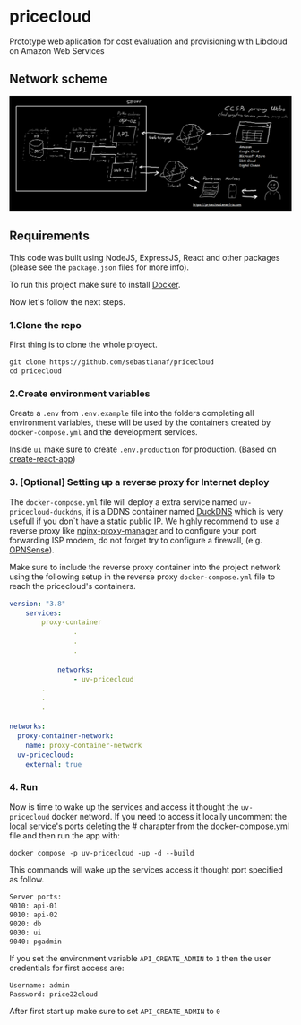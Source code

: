 # pricecloud
Prototype web aplication for cost evaluation and provisioning with Libcloud on Amazon Web Services

## Network scheme
![network scheme](https://github.com/sebastianaf/pricecloud/blob/master/latex/part-01/gfx/darkSketch.png?raw=true)

## Requirements

This code was built using NodeJS, ExpressJS, React and other packages (please see the `package.json` files for more info).

To run this project make sure to install [Docker](https://docs.docker.com/).

Now let's follow the next steps.

### 1.Clone the repo

First thing is to clone the whole proyect.
```shell
git clone https://github.com/sebastianaf/pricecloud
cd pricecloud
```

### 2.Create environment variables

Create a `.env` from `.env.example` file into the folders completing all environment variables, these will be used by the containers created by `docker-compose.yml` and the development services.

Inside `ui` make sure to create `.env.production` for production. (Based on [create-react-app](https://create-react-app.dev/))

### 3. [Optional] Setting up a reverse proxy for Internet deploy

The `docker-compose.yml` file will deploy a extra service named `uv-pricecloud-duckdns`, it is a DDNS container named [DuckDNS](https://www.duckdns.org) which is very usefull  if you don`t have a static public IP. We highly recommend to use a reverse proxy like [nginx-proxy-manager](https://nginxproxymanager.com/) and to configure your port forwarding ISP modem, do not forget try to configure a firewall, (e.g. [OPNSense](https://opnsense.org/)).

Make sure to include the reverse proxy container into the project network using the following setup in the reverse proxy `docker-compose.yml` file to reach the pricecloud's containers.
```yml
version: "3.8"
    services:
        proxy-container
                .
                .
                .

            networks:
                - uv-pricecloud
        .
        .
        .

networks:
  proxy-container-network:
    name: proxy-container-network
  uv-pricecloud:
    external: true
```

### 4. Run

Now is time to wake up the services and access it thought the `uv-pricecloud` docker netword.
If you need to access it locally uncomment the local service's ports deleting the # charapter from the docker-compose.yml file and then run the app with: 
```shell
docker compose -p uv-pricecloud -up -d --build
```
This commands will wake up the services access it thought port specified as follow.
```
Server ports:
9010: api-01      
9010: api-02      
9020: db       
9030: ui       
9040: pgadmin  
```

If you set the environment variable `API_CREATE_ADMIN` to `1` then the user credentials for first access are:
```
Username: admin
Password: price22cloud
```
After first start up make sure to set `API_CREATE_ADMIN` to `0`